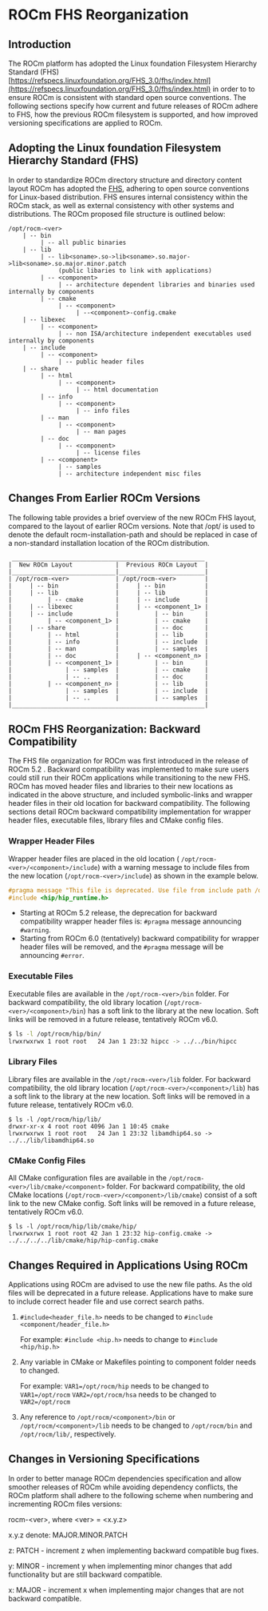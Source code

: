 # ROCm FHS Reorganization

## Introduction

The ROCm platform has adopted the Linux foundation Filesystem Hierarchy Standard (FHS) [https://refspecs.linuxfoundation.org/FHS_3.0/fhs/index.html](https://refspecs.linuxfoundation.org/FHS_3.0/fhs/index.html) in order to to ensure ROCm is consistent with standard open source conventions. The following sections specify how current and future releases of ROCm adhere to FHS, how the previous ROCm filesystem is supported, and how improved versioning specifications are applied to ROCm.

## Adopting the Linux foundation Filesystem Hierarchy Standard (FHS)

In order to standardize ROCm directory structure and directory content layout ROCm has adopted the [FHS](https://refspecs.linuxfoundation.org/FHS_3.0/fhs/index.html), adhering to open source conventions for Linux-based distribution. FHS ensures internal consistency within the ROCm stack, as well as external consistency with other systems and distributions. The ROCm proposed file structure is outlined below:

```none
/opt/rocm-<ver>
    | -- bin
         | -- all public binaries
    | -- lib
         | -- lib<soname>.so->lib<soname>.so.major->lib<soname>.so.major.minor.patch
              (public libaries to link with applications)
         | -- <component>
              | -- architecture dependent libraries and binaries used internally by components
         | -- cmake
              | -- <component>
                   | --<component>-config.cmake
    | -- libexec
         | -- <component>
              | -- non ISA/architecture independent executables used internally by components
    | -- include
         | -- <component>
              | -- public header files
    | -- share
         | -- html
              | -- <component>
                   | -- html documentation
         | -- info
              | -- <component>
                   | -- info files
         | -- man
              | -- <component>
                   | -- man pages
         | -- doc
              | -- <component>
                   | -- license files
         | -- <component>
              | -- samples
              | -- architecture independent misc files
```

## Changes From Earlier ROCm Versions

The following table provides a brief overview of the new ROCm FHS layout, compared to the layout of earlier ROCm versions. Note that /opt/ is used to denote the default rocm-installation-path and should be replaced in case of a non-standard installation location of the ROCm distribution.

```none
 ______________________________________________________
|  New ROCm Layout            |  Previous ROCm Layout  |
|_____________________________|________________________|
| /opt/rocm-<ver>             | /opt/rocm-<ver>        |
|     | -- bin                |     | -- bin           |
|     | -- lib                |     | -- lib           |
|          | -- cmake         |     | -- include       |
|     | -- libexec            |     | -- <component_1> |
|     | -- include            |          | -- bin      |
|          | -- <component_1> |          | -- cmake    |
|     | -- share              |          | -- doc      |
|          | -- html          |          | -- lib      |
|          | -- info          |          | -- include  |
|          | -- man           |          | -- samples  |
|          | -- doc           |     | -- <component_n> |
|          | -- <component_1> |          | -- bin      |
|               | -- samples  |          | -- cmake    |
|               | -- ..       |          | -- doc      |
|          | -- <component_n> |          | -- lib      |
|               | -- samples  |          | -- include  |
|               | -- ..       |          | -- samples  |
|______________________________________________________|
```

## ROCm FHS Reorganization: Backward Compatibility

The FHS file organization for ROCm was first introduced in the release of ROCm 5.2 . Backward compatibility was implemented to make sure users could still run their ROCm applications while transitioning to the new FHS. ROCm has moved header files and libraries to their new locations as indicated in the above structure, and included symbolic-links and wrapper header files in their old location for backward compatibility. The following sections detail ROCm backward compatibility implementation for wrapper header files, executable files, library files and CMake config files.

### Wrapper Header Files

Wrapper header files are placed in the old location (
`/opt/rocm-<ver>/<component>/include`) with a warning message to include files
from the new location (`/opt/rocm-<ver>/include`) as shown in the example below.

```cpp
#pragma message "This file is deprecated. Use file from include path /opt/rocm-ver/include/ and prefix with hip."
#include <hip/hip_runtime.h>
```

* Starting at ROCm 5.2 release, the deprecation for backward compatibility wrapper header files is: `#pragma` message announcing `#warning`.
* Starting from ROCm 6.0 (tentatively) backward compatibility for wrapper header files will be removed, and the `#pragma` message will be announcing `#error`.

### Executable Files

Executable files are available in the `/opt/rocm-<ver>/bin` folder. For backward
compatibility, the old library location (`/opt/rocm-<ver>/<component>/bin`) has a
soft link to the library at the new location. Soft links will be removed in a
future release, tentatively ROCm v6.0.

```bash
$ ls -l /opt/rocm/hip/bin/
lrwxrwxrwx 1 root root   24 Jan 1 23:32 hipcc -> ../../bin/hipcc
```

### Library Files

Library files are available in the `/opt/rocm-<ver>/lib` folder. For backward
compatibility, the old library location (`/opt/rocm-<ver>/<component>/lib`) has a
soft link to the library at the new location. Soft links will be removed in a
future release, tentatively ROCm v6.0.

```shell
$ ls -l /opt/rocm/hip/lib/
drwxr-xr-x 4 root root 4096 Jan 1 10:45 cmake
lrwxrwxrwx 1 root root   24 Jan 1 23:32 libamdhip64.so -> ../../lib/libamdhip64.so
```

### CMake Config Files

All CMake configuration files are available in the
`/opt/rocm-<ver>/lib/cmake/<component>` folder. For backward compatibility, the
old CMake locations (`/opt/rocm-<ver>/<component>/lib/cmake`) consist of a soft
link to the new CMake config. Soft links will be removed in a future release,
tentatively ROCm v6.0.

```shell
$ ls -l /opt/rocm/hip/lib/cmake/hip/
lrwxrwxrwx 1 root root 42 Jan 1 23:32 hip-config.cmake -> ../../../../lib/cmake/hip/hip-config.cmake
```

## Changes Required in Applications Using ROCm

Applications using ROCm are advised to use the new file paths. As the old files
will be deprecated in a future release. Applications have to make sure to include
correct header file and use correct search paths.

1. `#include<header_file.h>` needs to be changed to
   `#include <component/header_file.h>`

   For example: `#include <hip.h>` needs to change
   to `#include <hip/hip.h>`

2. Any variable in CMake or Makefiles pointing to component folder needs to
   changed.

   For example: `VAR1=/opt/rocm/hip` needs to be changed to `VAR1=/opt/rocm`
   `VAR2=/opt/rocm/hsa` needs to be changed to `VAR2=/opt/rocm`

3. Any reference to `/opt/rocm/<component>/bin` or `/opt/rocm/<component>/lib`
   needs to be changed to `/opt/rocm/bin` and `/opt/rocm/lib/`, respectively.

## Changes in Versioning Specifications

In order to better manage ROCm dependencies specification and allow smoother releases of ROCm while avoiding dependency conflicts, the ROCm platform shall adhere to the following scheme when numbering and incrementing ROCm files versions:

rocm-\<ver\>, where \<ver\> = \<x.y.z\>

x.y.z denote: MAJOR.MINOR.PATCH

z: PATCH - increment z when implementing backward compatible bug fixes.

y: MINOR - increment y when implementing minor changes that add functionality but are still backward compatible.

x: MAJOR - increment x when implementing major changes that are not backward compatible.
